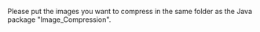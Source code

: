 Please put the images you want to compress in the same folder as the Java package "Image_Compression".
